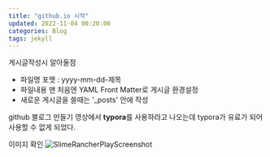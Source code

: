 ```yaml
---
title: "github.io 시작"
updated: 2022-11-04 00:20:00
categories: Blog
tags: jekyll
---
```


게시글작성시 알아둘점

* 파일명 포맷 : yyyy-mm-dd-제목
* 파일내용 맨 처음엔 YAML Front Matter로 게시글 환경설정
* 새로운 게시글을 쓸때는 '_posts' 안에 작성

github 블로그 만들기 영상에서 **typora**를 사용하라고 나오는데 typora가 유료가 되어 사용할 수 없게 되었다.

이미지 확인
![SlimeRancherPlayScreenshot](./img/SlimeRancher-2022-09-26-09-46-32-14)
